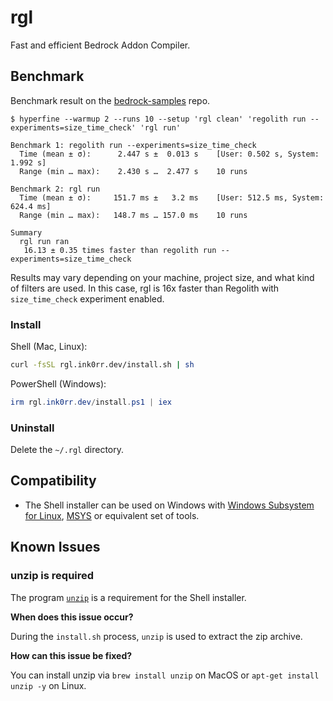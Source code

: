 # rgl

Fast and efficient Bedrock Addon Compiler.

## Benchmark

Benchmark result on the [bedrock-samples](https://github.com/Mojang/bedrock-samples) repo.

```
$ hyperfine --warmup 2 --runs 10 --setup 'rgl clean' 'regolith run --experiments=size_time_check' 'rgl run'

Benchmark 1: regolith run --experiments=size_time_check
  Time (mean ± σ):      2.447 s ±  0.013 s    [User: 0.502 s, System: 1.992 s]
  Range (min … max):    2.430 s …  2.477 s    10 runs

Benchmark 2: rgl run
  Time (mean ± σ):     151.7 ms ±   3.2 ms    [User: 512.5 ms, System: 624.4 ms]
  Range (min … max):   148.7 ms … 157.0 ms    10 runs

Summary
  rgl run ran
   16.13 ± 0.35 times faster than regolith run --experiments=size_time_check
```

Results may vary depending on your machine, project size, and what kind of filters are used. In this case, rgl is 16x faster than Regolith with `size_time_check` experiment enabled.

### Install

Shell (Mac, Linux):

```sh
curl -fsSL rgl.ink0rr.dev/install.sh | sh
```

PowerShell (Windows):

```powershell
irm rgl.ink0rr.dev/install.ps1 | iex
```

### Uninstall

Delete the `~/.rgl` directory.

## Compatibility

- The Shell installer can be used on Windows with [Windows Subsystem for Linux](https://docs.microsoft.com/en-us/windows/wsl/about), [MSYS](https://www.msys2.org) or equivalent set of tools.

## Known Issues

### unzip is required

The program [`unzip`](https://linux.die.net/man/1/unzip) is a requirement for the Shell installer.

**When does this issue occur?**

During the `install.sh` process, `unzip` is used to extract the zip archive.

**How can this issue be fixed?**

You can install unzip via `brew install unzip` on MacOS or `apt-get install unzip -y` on Linux.
